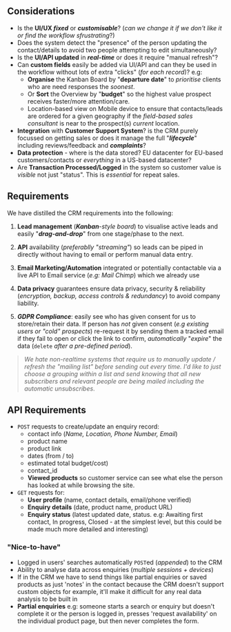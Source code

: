 ## Considerations

+ Is the **UI/UX _fixed_** or ***customisable***?
(_can we change it if we don't like it or find the workflow sfrustrating_?)
+ Does the system detect the "presence" of the person updating
the contact/details to avoid two people attempting to edit simultaneously?
+ Is the **UI/API updated** in **_real-time_**
or does it require "manual refresh"?
+ Can **custom fields** easily be added via UI/API and can they be used
in the workflow without lots of extra "clicks" (_for each record_)? e.g:
  + **Organise** the Kanban Board by "**departure date**"
to _prioritise_ clients who are need responses the _soonest_. <br />
  + Or **Sort** the Overview by "**budget**" so the highest value prospect
receives faster/more attention/care. <br />
  + Location-based view on Mobile device to ensure that contacts/leads
are ordered for a given geography if the _field-based sales consultant_
is near to the prospect(s) _current_ location.
+ **Integration** with **Customer Support System**? is the CRM purely focussed
on getting sales or does it manage the full "***lifecycle***" including
reviews/feedback and ***complaints***?
+ **Data protection** - where is the data stored? EU datacenter for EU-based
customers/contacts or _everything_ in a US-based datacenter?
+ Are **Transaction Processed/Logged** in the system so customer value
is _visible_ not just "status". This is _essential_ for repeat sales.

## Requirements

We have distilled the CRM requirements into the following:

1. **Lead management** (_**Kanban**-style board_) to visualise active leads
and easily "**_drag-and-drop_**" from one stage/phase to the next.

2. **API** availability (_preferablly "streaming"_) so leads can be piped
in directly without having to email or perform manual data entry.

3. **Email Marketing/Automation** integrated or potentially contactable
via a live API to Email service (_e.g: Mail Chimp_) which we already use

4. **Data privacy** guarantees ensure data privacy, security & reliability
(_encryption, backup, access controls & redundancy_) to avoid company liability.

5. ***GDPR Compliance***: easily see who has given consent for us to store/retain
their data. If person has _not_ given consent
(_e.g existing users or "cold" prospects_)
re-request it by sending them a tracked email
if they fail to open or click the link to confirm,
_automatically_ "_expire_" the data
(`delete` _after a pre-defined period_).

>_We hate non-realtime systems that require us to manually update / refresh
  the "mailing list" before sending out every time.
  I'd like to just choose a grouping within a list and send knowing that
  all new subscribers and relevant people are being mailed including
  the automatic unsubscribes_.

## API Requirements

+ `POST` requests to create/update an enquiry record:
  + contact info (_Name, Location, Phone Number, Email_)
  + product name
  + product link
  + dates (from / to)
  + estimated total budget/cost)
  + contact_id
  + **Viewed products** so customer service can see what else
  the person has looked at while browsing the site.
+ `GET` requests for:
  + **User profile** (name, contact details, email/phone verified)
  + **Enquiry details** (date, product name, product URL)
  + **Enquiry status** (latest updated date, status. e.g: Awaiting first contact,
    In progress, Closed - at the simplest level, but this could
    be made much more detailed and interesting)

### "Nice-to-have"

+ Logged in users' searches automatically `POST`ed (_appended_) to the CRM
+ Ability to analyse data across enquiries (_multiple sessions + devices_)
+ If in the CRM we have to send things like partial enquiries or
  saved products as just 'notes' in the contact because
  the CRM doesn't support custom objects for example,
  it'll make it difficult for any real data analysis to be built in
+ **Partial enquiries** e.g: someone starts a search or enquiry but doesn't
complete it or the person is logged in, presses 'request availability'
on the individual product page, but then never completes the form.
